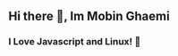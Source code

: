 ## Hi there 👋, <strong>Im Mobin Ghaemi</strong>
<main>
  
### I Love <strong>Javascript</strong> and <strong>Linux</strong>! 🥰

</main>
